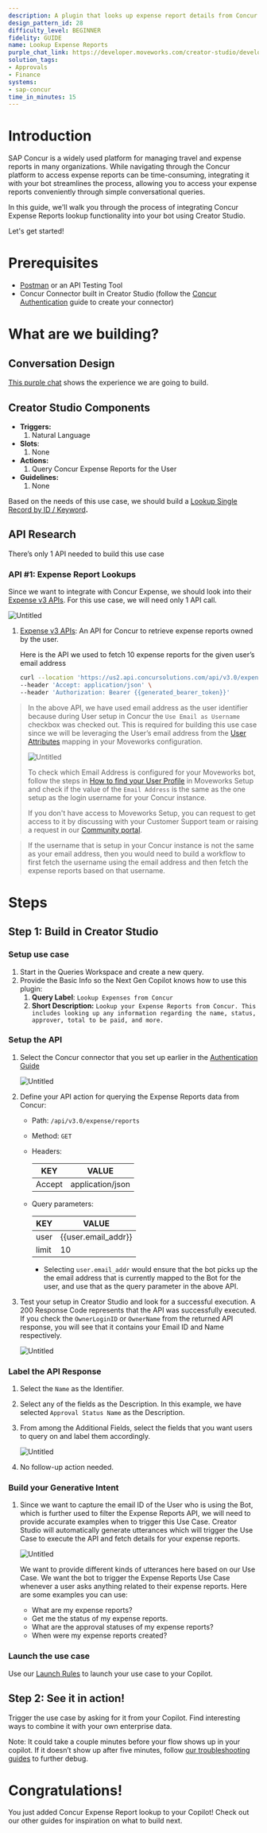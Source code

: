 ```yaml
---
description: A plugin that looks up expense report details from Concur.
design_pattern_id: 28
difficulty_level: BEGINNER
fidelity: GUIDE
name: Lookup Expense Reports
purple_chat_link: https://developer.moveworks.com/creator-studio/developer-tools/purple-chat-builder/?workspace={"title"%3A"My+Workspace"%2C"botSettings"%3A{"name"%3A""%2C"imageUrl"%3A""}%2C"mocks"%3A[{"id"%3A4760%2C"title"%3A"New+Mock"%2C"transcript"%3A{"settings"%3A{"colorStyle"%3A"LIGHT"%2C"startTime"%3A"11%3A43+AM"%2C"defaultPerson"%3A"GWEN"%2C"editable"%3Afalse%2C"botName"%3A""%2C"botImageUrl"%3A""}%2C"messages"%3A[{"from"%3A"USER"%2C"text"%3A"Show+me+my+expense+reports"}%2C{"from"%3A"ANNOTATION"%2C"text"%3A"Running+Creator+Studio+plugin+to+retrieve+Expense+Reports+from+Concur"}%2C{"from"%3A"BOT"%2C"text"%3A"You+have+two+expense+reports%3A"%2C"cards"%3A[{"title"%3A"New+test+report"%2C"text"%3A"Submitted+%26+Pending+Approval<br><b>Total+Claimed+Amount%3A<%2Fb>+%2460.00<br>Status%3A+<i>Currently+not+paid<%2Fi>"}%2C{"title"%3A"Internet+Reimbursement"%2C"text"%3A"Not+submitted<br><b>Total+Claimed+Amount%3A<%2Fb>+%2425.00<br>Status%3A+<i>Not+paid<%2Fi>"}]}]}}]}
solution_tags:
- Approvals
- Finance
systems:
- sap-concur
time_in_minutes: 15
---
```


# Introduction

SAP Concur is a widely used platform for managing travel and expense reports in many organizations. While navigating through the Concur platform to access expense reports can be time-consuming, integrating it with your bot streamlines the process, allowing you to access your expense reports conveniently through simple conversational queries.

In this guide, we'll walk you through the process of integrating Concur Expense Reports lookup functionality into your bot using Creator Studio.

Let's get started!

# Prerequisites

- [Postman](https://www.postman.com/) or an API Testing Tool
- Concur Connector built in Creator Studio (follow the [Concur Authentication](https://developer.moveworks.com/creator-studio/resources/authentication-guide?id=concur) guide to create your connector)

# What are we building?

## Conversation Design

[This purple chat](https://developer.moveworks.com/creator-studio/developer-tools/purple-chat-builder/?workspace=%7B%22title%22%3A%22My+Workspace%22%2C%22botSettings%22%3A%7B%7D%2C%22mocks%22%3A%5B%7B%22id%22%3A2617%2C%22title%22%3A%22Mock+1%22%2C%22transcript%22%3A%7B%22settings%22%3A%7B%22colorStyle%22%3A%22LIGHT%22%2C%22startTime%22%3A%2211%3A43+AM%22%2C%22defaultPerson%22%3A%22GWEN%22%2C%22editable%22%3Atrue%7D%2C%22messages%22%3A%5B%7B%22from%22%3A%22USER%22%2C%22text%22%3A%22Show+me+my+expense+reports%22%7D%2C%7B%22from%22%3A%22ANNOTATION%22%2C%22text%22%3A%22Running+Creator+Studio+plugin+to+retrieve+Expense+Reports+from+Concur%22%7D%2C%7B%22from%22%3A%22BOT%22%2C%22text%22%3A%22You+have+two+expense+reports%3A%22%2C%22cards%22%3A%5B%7B%22title%22%3A%22New+test+report%22%2C%22text%22%3A%22Submitted+%26+Pending+Approval%3Cbr%3E%3Cb%3ETotal+Claimed+Amount%3A%3C%2Fb%3E+%2460.00%3Cbr%3EStatus%3A+%3Ci%3ECurrently+not+paid%3C%2Fi%3E%22%7D%2C%7B%22title%22%3A%22Internet+Reimbursement%22%2C%22text%22%3A%22Not+submitted%3Cbr%3E%3Cb%3ETotal+Claimed+Amount%3A%3C%2Fb%3E+%2425.00%3Cbr%3EStatus%3A+%3Ci%3ENot+paid%3C%2Fi%3E%22%7D%5D%7D%5D%7D%7D%5D%7D) shows the experience we are going to build. 

## Creator Studio Components

- **Triggers:**
    1. Natural Language
- **Slots**:
    1. None
- **Actions:**
    1. Query Concur Expense Reports for the User
- **Guidelines:**
    1. None

Based on the needs of this use case, we should build a [Lookup Single Record by ID / Keyword](https://developer.moveworks.com/creator-studio/design-patterns/dp-6/)**.**

## API Research

There’s only 1 API needed to build this use case

### API #1: Expense Report Lookups

Since we want to integrate with Concur Expense, we should look into their [Expense v3 APIs](https://developer.concur.com/api-reference/expense/expense-report/v3.reports.html). For this use case, we will need only 1 API call.

![Untitled](Use%20Case%20Tutorial%20Lookup%20Expense%20Reports%20in%20Concur%200ad48c0ab26047b1bab45a82557a0bda/Untitled.png)

1. [Expense v3 APIs](https://developer.concur.com/api-reference/expense/expense-report/v3.reports.html): An API for Concur to retrieve expense reports owned by the user.
    
    Here is the API we used to fetch 10 expense reports for the given user’s email address
    
    ```bash
    curl --location 'https://us2.api.concursolutions.com/api/v3.0/expense/reports?user={{user_email_address}}&limit=10' \
    --header 'Accept: application/json' \
    --header 'Authorization: Bearer {{generated_bearer_token}}'
    ```
    

> In the above API, we have used email address as the user identifier because during User setup in Concur the `Use Email as Username` checkbox was checked out.
> This is required for building this use case since we will be leveraging the User’s email address from the [User Attributes](https://developer.moveworks.com/creator-studio/reference/user-attributes/#user-attributes-reference) mapping in your Moveworks configuration. 
>
> ![Untitled](Use%20Case%20Tutorial%20Lookup%20Expense%20Reports%20in%20Concur%200ad48c0ab26047b1bab45a82557a0bda/Untitled%201.png)
> 
>To check which Email Address is configured for your Moveworks bot, follow the steps in [How to find your User Profile](https://help.moveworks.com/docs/control-centre-identity#how-to-find-your-user-profile) in Moveworks Setup and check if the value of the `Email Address` is the same as the one setup as the login username for your Concur instance.
>
>If you don't have access to Moveworks Setup, you can request to get access to it by discussing with your Customer Support team or raising a request in our [Community portal](https://community.moveworks.com/moveworks-setup-83).

> If the username that is setup in your Concur instance is not the same as your email address, then you would need to build a workflow to first fetch the username using the email address and then fetch the expense reports based on that username.

# Steps

## Step 1: Build in Creator Studio

### Setup use case

1. Start in the Queries Workspace and create a new query.
2. Provide the Basic Info so the Next Gen Copilot knows how to use this plugin:
    1. **Query Label**: `Lookup Expenses from Concur` 
    2. **Short Description:** `Lookup your Expense Reports from Concur. This includes looking up any information regarding the name, status, approver, total to be paid, and more.`

### Setup the API

1. Select the Concur connector that you set up earlier in the [Authentication Guide](https://developer.moveworks.com/creator-studio/resources/authentication-guide?id=concur)
    
    ![Untitled](Use%20Case%20Tutorial%20Lookup%20Expense%20Reports%20in%20Concur%200ad48c0ab26047b1bab45a82557a0bda/Untitled%202.png)
    
2. Define your API action for querying the Expense Reports data from Concur:
    - Path: `/api/v3.0/expense/reports`
    - Method: `GET`
    - Headers:
        
        
        | KEY | VALUE |
        | --- | --- |
        | Accept | application/json |
    - Query parameters:
        
        
        | KEY | VALUE |
        | --- | --- |
        | user | {{user.email_addr}} |
        | limit | 10 |
        - Selecting `user.email_addr` would ensure that the bot picks up the the email address that is currently mapped to the Bot for the user, and use that as the query parameter in the above API.
3. Test your setup in Creator Studio and look for a successful execution. A 200 Response Code represents that the API was successfully executed.
If you check the `OwnerLoginID` or `OwnerName` from the returned API response, you will see that it contains your Email ID and Name respectively. 
    
    ![Untitled](Use%20Case%20Tutorial%20Lookup%20Expense%20Reports%20in%20Concur%200ad48c0ab26047b1bab45a82557a0bda/Untitled%203.png)
    

### Label the API Response

1. Select the `Name` as the Identifier.
2. Select any of the fields as the Description. In this example, we have selected `Approval Status Name` as the Description.
3. From among the Additional Fields, select the fields that you want users to query on and label them accordingly.
    
    ![Untitled](Use%20Case%20Tutorial%20Lookup%20Expense%20Reports%20in%20Concur%200ad48c0ab26047b1bab45a82557a0bda/Untitled%204.png)
    
4. No follow-up action needed.

### Build your Generative Intent

1. Since we want to capture the email ID of the User who is using the Bot, which is further used to filter the Expense Reports API, we will need to provide accurate examples when to trigger this Use Case. Creator Studio will automatically generate utterances which will trigger the Use Case to execute the API and fetch details for your expense reports.
    
    ![Untitled](Use%20Case%20Tutorial%20Lookup%20Expense%20Reports%20in%20Concur%200ad48c0ab26047b1bab45a82557a0bda/image4.png)

    We want to provide different kinds of utterances here based on our Use Case. We want the bot to trigger the Expense Reports Use Case whenever a user asks anything related to their expense reports. Here are some examples you can use:
    - What are my expense reports?
    - Get me the status of my expense reports.
    - What are the approval statuses of my expense reports?
    - When were my expense reports created?
    

### Launch the use case

Use our [Launch Rules](https://developer.moveworks.com/creator-studio/launch-options/) to launch your use case to your Copilot. 

## Step 2: See it in action!

Trigger the use case by asking for it from your Copilot. Find interesting ways to combine it with your own enterprise data.

Note: It could take a couple minutes before your flow shows up in your copilot. If it doesn’t show up after five minutes, follow [our troubleshooting guides](https://developer.moveworks.com/creator-studio/troubleshooting/support) to further debug.

# Congratulations!

You just added Concur Expense Report lookup to your Copilot! Check out our other guides for inspiration on what to build next.
